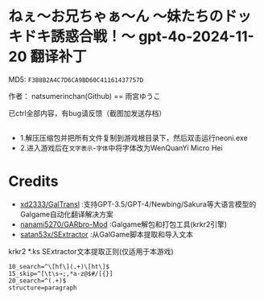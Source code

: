 # ねぇ～お兄ちゃぁ～ん ～妹たちのドッキドキ誘惑合戦！～ gpt-4o-2024-11-20 翻译补丁

MD5: `F3B8B2A4C7D6CA9BD60C41161437757D`

作者： natsumerinchan(Github) == 雨宮ゆうこ

已ctrl全部内容，有bug请反馈（截图加发送存档）

## 
- 1.解压压缩包并把所有文件复制到游戏根目录下，然后双击运行neoni.exe
- 2.进入游戏后在`文字表示`-`字体`中将字体改为WenQuanYi Micro Hei

# Credits

- [xd2333/GalTransl](https://github.com/xd2333/GalTransl.git) :支持GPT-3.5/GPT-4/Newbing/Sakura等大语言模型的Galgame自动化翻译解决方案
- [nanami5270/GARbro-Mod](https://github.com/nanami5270/GARbro-Mod.git) :Galgame解包和打包工具(krkr2引擎)
- [satan53x/SExtractor](https://github.com/satan53x/SExtractor.git) :从GalGame脚本提取和导入文本

krkr2 *.ks SExtractor文本提取正则(仅适用于本游戏)
```
10_search=^\[hf\](.+)\[ht\]$
15_skip=^[\t\s→;,*a-z@$#/[{}]
20_search=^(.+)$
structure=paragraph
```
